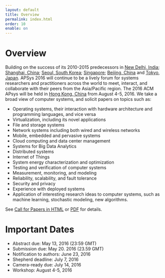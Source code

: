 ```yaml
---
layout: default
title: Overview
permalink: index.html
order: 10 
enable: on
---
```


<!---
Date: 28 Feb 2016
Author: Jingyu Yang
Purpose: To build a website for APSys 2016 for Dr. Cui.
Copy From: Takahiro, who is the author of APSys2015.
--->

# Overview
Building on the success of its 2010-2015
predecessors in
[New Delhi, India](http://conferences.sigcomm.org/sigcomm/2010/APSys.php);
[Shanghai, China](http://apsys11.ucsd.edu/);
[Seoul, South Korea](http://apsys2012.kaist.ac.kr/);
[Singapore](http://apsys13.sutd.edu.sg/);
[Beijing, China](http://acs.ict.ac.cn/apsys2014/) and [Tokyo, Japan](http://www.sslab.ics.keio.ac.jp/apsys2015/).
APSys 2016 will continue to be a lively
forum for systems researchers and practitioners across the world to meet, interact, and
collaborate with their peers from the Asia/Pacific region. The 2016 ACM APsys will be held in [Hong
Kong, China](http://www.cs.hku.hk/apsys2016/) from August 4-5, 2016.
We take a broad view of computer systems, and solicit papers on topics such as:

* Operating systems, their interaction with hardware architecture and programming languages, and vice versa
* Virtualization, including its novel applications
* File and storage systems
* Network systems including both wired and wireless networks
* Mobile, embedded and pervasive systems
* Cloud computing and data center management
* Systems for Big Data Analytics 
* Distributed systems
* Internet of Things
* System energy characterization and optimization 
* Testing and verification of computer systems
* Measurement, monitoring, and modeling
* Reliability, scalability, and fault tolerance
* Security and privacy
* Experience with deployed systems
* Application of interesting research ideas to computer systems, such as machine learning, stochastic modeling, new algorithms.

See [Call for Papers in HTML](call_for_papers.html) or [PDF]({{site.baseurl}}/assets/APSys16CFP.pdf) for details.


# Important Dates

* Abstract due: May 13, 2016 (23:59 GMT)
* Submission due: May 20. 2016 (23.59 GMT)
* Notification to authors: June 23, 2016
* Shepherd deadline: July 7, 2016
* Camera-ready due: July 14, 2016
* Workshop: August 4-5, 2016
